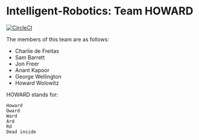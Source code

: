 # Intelligent-Robotics: Team HOWARD 
[![CircleCI](https://circleci.com/gh/Chasbob/Intelligent-Robotics/tree/master.svg?style=svg&circle-token=c8b4834dc5a348788f7e8b955e03f9dc0bf3f078)](https://circleci.com/gh/Chasbob/Intelligent-Robotics/tree/master)

The members of this team are as follows:
 
- Charlie de Freitas 
- Sam Barrett
- Jon Freer
- Anant Kapoor
- George Wellington
- Howard Wolowitz

HOWARD stands for:

	Howard
	Oward
	Ward
	Ard
	Rd
	Dead inside
